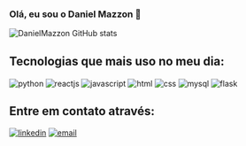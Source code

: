 ### Olá, eu sou o Daniel Mazzon 👋

![DanielMazzon GitHub stats](https://github-readme-stats.vercel.app/api?username=danielmazzon&show_icons=true&theme=radical)

## Tecnologias que mais uso no meu dia:

<div>
  <img align="center" alt="python" src="https://img.shields.io/badge/Python-3776AB?style=for-the-badge&logo=python&logoColor=white">
  <img align="center" alt="reactjs" src="https://img.shields.io/badge/React-20232A?style=for-the-badge&logo=react&logoColor=61DAFB">
  <img align="center" alt="javascript" src="https://img.shields.io/badge/JavaScript-F7DF1E?style=for-the-badge&logo=javascript&logoColor=black">
  <img align="center" alt="html" src="https://img.shields.io/badge/HTML5-E34F26?style=for-the-badge&logo=html5&logoColor=white">
  <img align="center" alt="css" src="https://img.shields.io/badge/CSS3-1572B6?style=for-the-badge&logo=css3&logoColor=white">
  <img align="center" alt="mysql" src="https://img.shields.io/badge/MySQL-00000F?style=for-the-badge&logo=mysql&logoColor=white">
  <img align="center" alt="flask" src="https://img.shields.io/badge/Flask-000000?style=for-the-badge&logo=flask&logoColor=white">
</div>

## Entre em contato através:

[![linkedin](https://img.shields.io/badge/LinkedIn-0077B5?style=for-the-badge&logo=linkedin&logoColor=white)](https://linkedin.com/in/DanielMazzon)
[![email](https://img.shields.io/badge/Gmail-D14836?style=for-the-badge&logo=gmail&logoColor=white)](danielmazzon@gmail.com)
